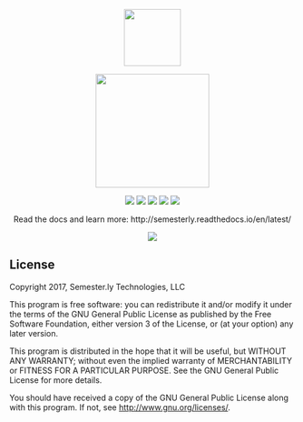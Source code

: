 <p align="center"><a href="https://semester.ly" target="_blank"><img width="100"src="https://semester.ly/static/img/logo2.0-32x32.png"></a></p>
<p align="center"><a href="https://semester.ly" target="_blank"><img width="200" src="http://i.imgur.com/9mMP9bY.png"/></a></p>

<p align="center">
  <a href="https://travis-ci.com/noahpresler/semesterly"><img src="https://travis-ci.com/noahpresler/semesterly.svg?token=4y9SYQsb7pCqAsUpdN2F&branch=master"></a>
  <a href="https://www.gnu.org/licenses/gpl-3.0"><img src="https://img.shields.io/badge/License-GPL%20v3-blue.svg"/></a>
   <a href="https://github.com/noahpresler/semesterly/pulls"><img src="https://img.shields.io/badge/PRs-welcome-brightgreen.svg"/></a>
   <a href="http://semesterly.readthedocs.io/en/latest/"><img src="https://readthedocs.org/projects/docs/badge/?version=latest"/></a>
  <a href="https://travis-ci.org/noahpresler/semesterly/"><img src="https://travis-ci.org/noahpresler/semesterly.svg?branch=master"/></a>
</p>

<p align="center">
Read the docs and learn more: http://semesterly.readthedocs.io/en/latest/
</p>

<p align="center"><img src="http://i.imgur.com/G543QPJ.jpg"></p>

## License 

Copyright 2017, Semester.ly Technologies, LLC

This program is free software: you can redistribute it and/or modify
it under the terms of the GNU General Public License as published by
the Free Software Foundation, either version 3 of the License, or
(at your option) any later version.

This program is distributed in the hope that it will be useful,
but WITHOUT ANY WARRANTY; without even the implied warranty of
MERCHANTABILITY or FITNESS FOR A PARTICULAR PURPOSE.  See the
GNU General Public License for more details.

You should have received a copy of the GNU General Public License
along with this program.  If not, see <http://www.gnu.org/licenses/>.
